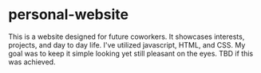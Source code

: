 # personal-website
This is a website designed for future coworkers. It showcases interests, projects, and day to day life.
I've utilized javascript, HTML, and CSS.
My goal was to keep it simple looking yet still pleasant on the eyes. TBD if this was achieved.
